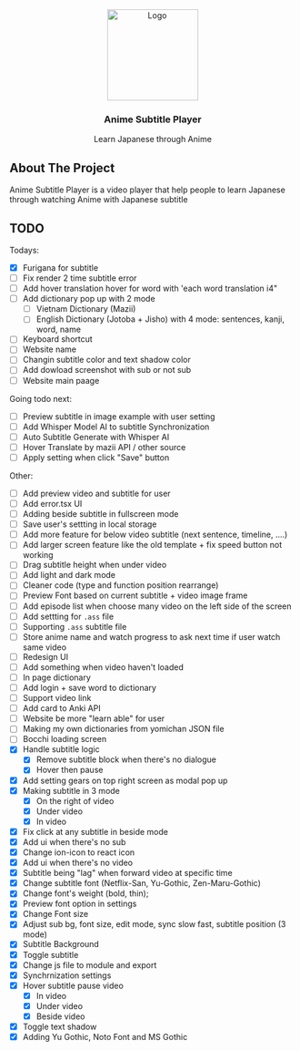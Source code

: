 <div align="center">
  <a href="https://github.com/LostArrows27/anime-subtitle-player">
    <img src="https://i.pinimg.com/736x/0a/77/ab/0a77ab9b741887432031c9d0670ac3f3.jpg" alt="Logo" width="160" height="160">
  </a>
  <h3>Anime Subtitle Player</h3>
<div>Learn Japanese through Anime</div>
</div>

## About The Project

Anime Subtitle Player is a video player that help people to learn Japanese through watching Anime with Japanese subtitle

## TODO

Todays:

- [x] Furigana for subtitle
- [ ] Fix render 2 time subtitle error
- [ ] Add hover translation hover for word with 'each word translation i4"
- [ ] Add dictionary pop up with 2 mode
  - [ ] Vietnam Dictionary (Mazii)
  - [ ] English Dictionary (Jotoba + Jisho) with 4 mode: sentences, kanji, word, name
- [ ] Keyboard shortcut
- [ ] Website name
- [ ] Changin subtitle color and text shadow color
- [ ] Add dowload screenshot with sub or not sub
- [ ] Website main paage

Going todo next:

- [ ] Preview subtitle in image example with user setting
- [ ] Add Whisper Model AI to subtitle Synchronization
- [ ] Auto Subtitle Generate with Whisper AI
- [ ] Hover Translate by mazii API / other source
- [ ] Apply setting when click "Save" button

Other:

- [ ] Add preview video and subtitle for user
- [ ] Add error.tsx UI
- [ ] Adding beside subtitle in fullscreen mode
- [ ] Save user's settting in local storage
- [ ] Add more feature for below video subtitle (next sentence, timeline, ....)
- [ ] Add larger screen feature like the old template + fix speed button not working
- [ ] Drag subtitle height when under video
- [ ] Add light and dark mode
- [ ] Cleaner code (type and function position rearrange)
- [ ] Preview Font based on current subtitle + video image frame
- [ ] Add episode list when choose many video on the left side of the screen
- [ ] Add settting for `.ass` file
- [ ] Supporting `.ass` subtitle file
- [ ] Store anime name and watch progress to ask next time if user watch same video
- [ ] Redesign UI
- [ ] Add something when video haven't loaded
- [ ] In page dictionary
- [ ] Add login + save word to dictionary
- [ ] Support video link
- [ ] Add card to Anki API
- [ ] Website be more "learn able" for user
- [ ] Making my own dictionaries from yomichan JSON file
- [ ] Bocchi loading screen
- [x] Handle subtitle logic
  - [x] Remove subtitle block when there's no dialogue
  - [x] Hover then pause
- [x] Add setting gears on top right screen as modal pop up
- [x] Making subtitle in 3 mode
  - [x] On the right of video
  - [x] Under video
  - [x] In video
- [x] Fix click at any subtitle in beside mode
- [x] Add ui when there's no sub
- [x] Change ion-icon to react icon
- [x] Add ui when there's no video
- [x] Subtitle being "lag" when forward video at specific time
- [x] Change subtitle font (Netflix-San, Yu-Gothic, Zen-Maru-Gothic)
- [x] Change font's weight (bold, thin);
- [x] Preview font option in settings
- [x] Change Font size
- [x] Adjust sub bg, font size, edit mode, sync slow fast, subtitle position (3 mode)
- [x] Subtitle Background
- [x] Toggle subtitle
- [x] Change js file to module and export
- [x] Synchrnization settings
- [x] Hover subtitle pause video
  - [x] In video
  - [x] Under video
  - [x] Beside video
- [x] Toggle text shadow
- [x] Adding Yu Gothic, Noto Font and MS Gothic
